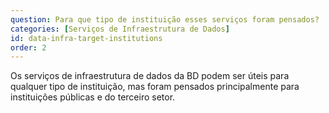 ```yaml
---
question: Para que tipo de instituição esses serviços foram pensados?
categories: [Serviços de Infraestrutura de Dados]
id: data-infra-target-institutions
order: 2
---
```


Os serviços de infraestrutura de dados da BD podem ser úteis para qualquer tipo de instituição, mas foram pensados principalmente para instituições públicas e do terceiro setor.
